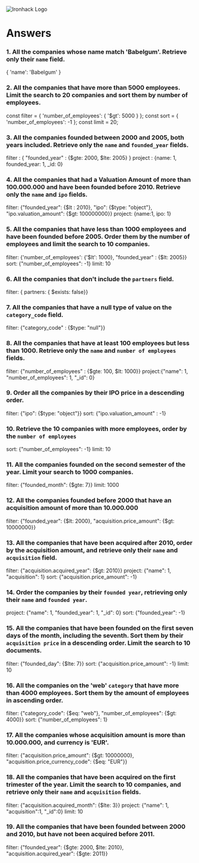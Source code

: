 ![Ironhack Logo](https://i.imgur.com/1QgrNNw.png)

# Answers

### 1. All the companies whose name match 'Babelgum'. Retrieve only their `name` field.

{
'name': 'Babelgum'
}

### 2. All the companies that have more than 5000 employees. Limit the search to 20 companies and sort them by **number of employees**.

const filter = {
'number_of_employees': {
'\$gt': 5000
}
};
const sort = {
'number_of_employees': -1
};
const limit = 20;

### 3. All the companies founded between 2000 and 2005, both years included. Retrieve only the `name` and `founded_year` fields.

filter : { "founded_year" : {$gte: 2000, $lte: 2005} }
project : {name: 1, founded_year: 1, \_id: 0}

### 4. All the companies that had a Valuation Amount of more than 100.000.000 and have been founded before 2010. Retrieve only the `name` and `ipo` fields.

filter: {"founded_year": {$lt : 2010}, "ipo": {$type: "object"}, "ipo.valuation_amount": {\$gt: 100000000}}
project: {name:1, ipo: 1}

### 5. All the companies that have less than 1000 employees and have been founded before 2005. Order them by the number of employees and limit the search to 10 companies.

filter: {'number_of_employees': {'$lt': 1000}, "founded_year" : {$lt: 2005}}
sort: {"number_of_employees": -1}
limit: 10

### 6. All the companies that don't include the `partners` field.

filter: { partners: { \$exists: false}}

<!-- Your Code Goes Here -->

### 7. All the companies that have a null type of value on the `category_code` field.

filter: {"category_code" : {\$type: "null"}}

<!-- Your Code Goes Here -->

### 8. All the companies that have at least 100 employees but less than 1000. Retrieve only the `name` and `number of employees` fields.

filter: {"number_of_employees" : {$gte: 100, $lt: 1000}}
project:{"name": 1, "number_of_employees": 1, "\_id": 0}

<!-- Your Code Goes Here -->

### 9. Order all the companies by their IPO price in a descending order.

filter: {"ipo": {\$type: "object"}}
sort: {"ipo.valuation_amount" : -1}

<!-- Your Code Goes Here -->

### 10. Retrieve the 10 companies with more employees, order by the `number of employees`

sort: {"number_of_employees": -1}
limit: 10

<!-- Your Code Goes Here -->

### 11. All the companies founded on the second semester of the year. Limit your search to 1000 companies.

filter: {"founded_month": {\$gte: 7}}
limit: 1000

<!-- Your Code Goes Here -->

### 12. All the companies founded before 2000 that have an acquisition amount of more than 10.000.000

filter: {"founded_year": {$lt: 2000}, "acquisition.price_amount": {$gt: 10000000}}

<!-- Your Code Goes Here -->

### 13. All the companies that have been acquired after 2010, order by the acquisition amount, and retrieve only their `name` and `acquisition` field.

filter: {"acquisition.acquired_year": {\$gt: 2010}}
project: {"name": 1, "acquisition": 1}
sort: {"acquisition.price_amount": -1}

<!-- Your Code Goes Here -->

### 14. Order the companies by their `founded year`, retrieving only their `name` and `founded year`.

project: {"name": 1, "founded_year": 1, "\_id": 0}
sort: {"founded_year": -1}

<!-- Your Code Goes Here -->

### 15. All the companies that have been founded on the first seven days of the month, including the seventh. Sort them by their `acquisition price` in a descending order. Limit the search to 10 documents.

filter: {"founded_day": {\$lte: 7}}
sort: {"acquisition.price_amount": -1}
limit: 10

<!-- Your Code Goes Here -->

### 16. All the companies on the 'web' `category` that have more than 4000 employees. Sort them by the amount of employees in ascending order.

filter: {"category_code": {$eq: "web"}, "number_of_employees": {$gt: 4000}}
sort: {"number_of_employees": 1}

<!-- Your Code Goes Here -->

### 17. All the companies whose acquisition amount is more than 10.000.000, and currency is 'EUR'.

filter: {"acquisition.price_amount": {$gt: 10000000}, "acquisition.price_currency_code": {$eq: "EUR"}}

<!-- Your Code Goes Here -->

### 18. All the companies that have been acquired on the first trimester of the year. Limit the search to 10 companies, and retrieve only their `name` and `acquisition` fields.

filter: {"acquisition.acquired_month": {\$lte: 3}}
project: {"name": 1, "acquisition":1, "\_id":0}
limit: 10

<!-- Your Code Goes Here -->

### 19. All the companies that have been founded between 2000 and 2010, but have not been acquired before 2011.

filter: {"founded_year": {$gte: 2000, $lte: 2010}, "acquisition.acquired_year": {\$gte: 2011}}

<!-- Your Code Goes Here -->
